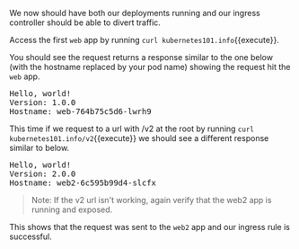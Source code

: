 We now should have both our deployments running and our ingress controller should be able to divert traffic.

Access the first `web` app by running `curl kubernetes101.info`{{execute}}.

You should see the request returns a response similar to the one below (with the hostname replaced by your pod name) showing the request hit the `web` app.

<pre>
Hello, world!
Version: 1.0.0
Hostname: web-764b75c5d6-lwrh9
</pre>

This time if we request to a url with /v2 at the root by running `curl kubernetes101.info/v2`{{execute}} we should see a different response similar to below.

<pre>
Hello, world!
Version: 2.0.0
Hostname: web2-6c595b99d4-slcfx
</pre>
>Note: If the v2 url isn't working, again verify that the web2 app is running and exposed.

This shows that the request was sent to the `web2` app and our ingress rule is successful.